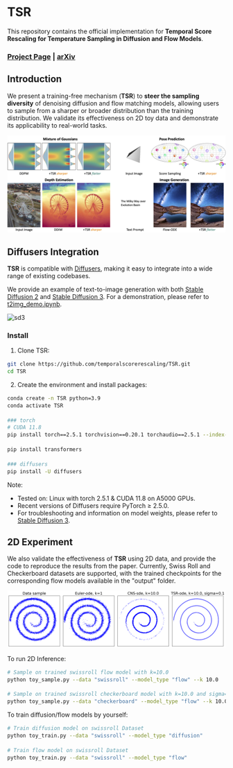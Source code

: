 # TSR

This repository contains the official implementation for **Temporal Score Rescaling for Temperature Sampling in Diffusion and Flow Models**. 

### [Project Page](https://temporalscorerescaling.github.io/) | [arXiv](https://arxiv.org/pdf/2510.01184)

## Introduction

We present a training-free mechanism (**TSR**) to **steer the sampling diversity** of denoising diffusion and flow matching models, allowing users to sample from a sharper or broader
distribution than the training distribution. We validate its effectiveness on 2D toy data and demonstrate its applicability to real-world tasks.

![teaser](assets/teaser.png)

## Diffusers Integration

**TSR** is compatible with [Diffusers](https://github.com/huggingface/diffusers), making it easy to integrate into a wide range of existing codebases. 

We provide an example of text-to-image generation with both [Stable Diffusion 2](https://huggingface.co/stabilityai/stable-diffusion-2) and [Stable Diffusion 3](https://huggingface.co/stabilityai/stable-diffusion-3-medium). For a demonstration, please refer to [t2img_demo.ipynb](https://github.com/temporalscorerescaling/TSR/blob/main/t2img_demo.ipynb).

![sd3](assets/SD3_gen.png)

### Install

1. Clone TSR:

```bash
git clone https://github.com/temporalscorerescaling/TSR.git
cd TSR
```

2. Create the environment and install packages:

```bash
conda create -n TSR python=3.9
conda activate TSR

### torch
# CUDA 11.8
pip install torch==2.5.1 torchvision==0.20.1 torchaudio==2.5.1 --index-url https://download.pytorch.org/whl/cu118

pip install transformers

### diffusers
pip install -U diffusers
```
Note:

- Tested on: Linux with torch 2.5.1 & CUDA 11.8 on A5000 GPUs.
- Recent versions of Diffusers require PyTorch ≥ 2.5.0. 
- For troubleshooting and information on model weights, please refer to [Stable Diffusion 3](https://huggingface.co/stabilityai/stable-diffusion-3-medium). 


## 2D Experiment

We also validate the effectiveness of **TSR** using 2D data, and provide the code to reproduce the results from the paper. Currently, Swiss Roll and Checkerboard datasets are supported, with the trained checkpoints for the corresponding flow models available in the "output" folder.

![2d](output/swissroll_flow/samples_k=10.0.png)

To run 2D Inference:
```bash
# Sample on trained swissroll flow model with k=10.0
python toy_sample.py --data "swissroll" --model_type "flow" --k 10.0 

# Sample on trained swissroll checkerboard model with k=10.0 and sigma=0.1
python toy_sample.py --data "checkerboard" --model_type "flow" --k 10.0 --sigma 0.1
```

To train diffusion/flow models by yourself:
```bash
# Train diffusion model on swissroll Dataset
python toy_train.py --data "swissroll" --model_type "diffusion" 

# Train flow model on swissroll Dataset
python toy_train.py --data "swissroll" --model_type "flow" 
```


